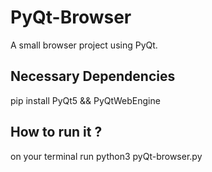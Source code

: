 # PyQt-Browser
A small browser project using PyQt.

## Necessary Dependencies
pip install PyQt5 && PyQtWebEngine

## How to run it ?
on your terminal run python3 pyQt-browser.py
